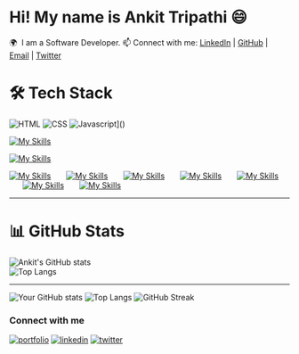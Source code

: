 # Hi! My name is Ankit Tripathi 😄
🌍  I am a Software Developer.
📫 Connect with me: [LinkedIn](https://www.linkedin.com/in/ankittripathe)  |  [GitHub](https://github.com/ankittripathe)  |  [Email](mailto:ankittripathe@gmail.com) | 
[Twitter](https://x.com/ankittripathe)

# 🛠 Tech Stack  
![HTML](https://skillicons.dev/icons?i=html)
![CSS](https://skillicons.dev/icons?i=css)
![Javascript](https://skillicons.dev/icons?i=javascript)]()&nbsp;&nbsp;&nbsp;&nbsp;&nbsp; 

[![My Skills](https://skillicons.dev/icons?i=javascript)]()&nbsp;&nbsp;&nbsp;&nbsp;&nbsp; 

[![My Skills](https://skillicons.dev/icons?i=react,next,redux)]() 
&nbsp;&nbsp;&nbsp;&nbsp;&nbsp; 

[![My Skills](https://skillicons.dev/icons?i=tailwind,scss,bootstrap)]() &nbsp;&nbsp;&nbsp;&nbsp;&nbsp; 
[![My Skills](https://skillicons.dev/icons?i=figma)]() 
&nbsp;&nbsp;&nbsp;&nbsp;&nbsp;
[![My Skills](https://skillicons.dev/icons?i=c,cpp)]() 
&nbsp;&nbsp;&nbsp;&nbsp;&nbsp;
[![My Skills](https://skillicons.dev/icons?i=firebase,mongo)]() &nbsp;&nbsp;&nbsp;&nbsp;&nbsp;
[![My Skills](https://skillicons.dev/icons?i=git,github)]() 
&nbsp;&nbsp;&nbsp;&nbsp;&nbsp;
[![My Skills](https://skillicons.dev/icons?i=netlify)]() 
&nbsp;&nbsp;&nbsp;&nbsp;&nbsp;
[![My Skills](https://skillicons.dev/icons?i=vscode,sublime)]() 
&nbsp;&nbsp;&nbsp;&nbsp;&nbsp;

---

# 📊 GitHub Stats  
![Ankit's GitHub stats](https://github-readme-stats.vercel.app/api?username=ankittripathe&show_icons=true&theme=tokyonight&count_private=true&cache_seconds=86400)
<br>
![Top Langs](https://github-readme-stats.vercel.app/api/top-langs/?username=ankittripathe&layout=compact&theme=tokyonight)  

---

![Your GitHub stats](https://github-readme-stats.vercel.app/api?username=ankittripathe)
![Top Langs](https://github-readme-stats.vercel.app/api/top-langs/?username=ankittripathe)
![GitHub Streak](https://github-readme-streak-stats.herokuapp.com/?user=ankittripathe)



### Connect with me

[![portfolio](https://img.shields.io/badge/my_portfolio-000?style=for-the-badge&logo=ko-fi&logoColor=white)](https://mukeshgehlot-portfolio.vercel.app/)
[![linkedin](https://img.shields.io/badge/linkedin-0A66C2?style=for-the-badge&logo=linkedin&logoColor=white)](www.linkedin.com/in/mukesh-gehlot-2b2b361b2)
[![twitter](https://img.shields.io/badge/twitter-1DA1F2?style=for-the-badge&logo=twitter&logoColor=white)](https://twitter.com/omuksa007)



